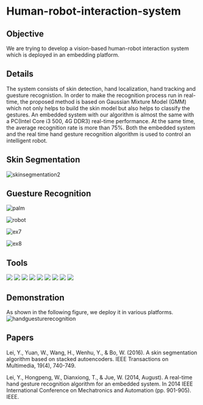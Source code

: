 # Human-robot-interaction-system

## Objective
We are trying to develop a vision-based human-robot interaction system which is deployed in an embedding platform.
## Details
The system consists of skin detection, hand localization, hand tracking and guesture recognistion. In order to make the recognition process run in real-time, the proposed method is based on Gaussian Mixture Model (GMM) which not only helps to build the skin model but also helps to classify the gestures. An embedded system with our algorithm is almost the same with a PC(Intel Core i3 500, 4G DDR3) real-time performance. At the same time, the average recognition rate is more than 75%. Both the embedded system and the real time hand gesture recognition algorithm is used to control an intelligent robot.

## Skin Segmentation

![skinsegmentation2](https://github.com/user-attachments/assets/22bfab71-7d25-43f0-8bdf-7ba6d056818a)

## Guesture Recognition
![palm](https://github.com/user-attachments/assets/deba0b29-b821-4ab2-9f86-c70f0ee0e7ef)

![robot](https://github.com/user-attachments/assets/ba67b465-44c7-4bca-9ebd-f22dda563bce)

![ex7](https://github.com/user-attachments/assets/8a62733d-261a-4b86-9b6e-318ad6aabbca)

![ex8](https://github.com/user-attachments/assets/3baf155e-076c-4ee0-bcfc-3fcc5b970ddd)


## Tools

<img src="https://img.shields.io/badge/-Caffe-4D4D4D?&style=for-the-badge&logo=CompTIA&logoColor=white" />
<img src="https://img.shields.io/badge/-OpenCV-006400?&style=for-the-badge&logoColor=white" />
<img src="https://img.shields.io/badge/-Skin Segmentation-000080?&style=for-the-badge&logoColor=white" />
<img src="https://img.shields.io/badge/-Guesture Recognition-3776ab?&style=for-the-badge&logo=python&logoColor=white" />
<img src="https://img.shields.io/badge/-Dynamic Time Wrap-EF5350?&style=for-the-badge&logo=tensorflow&logoColor=white" />
<img src="https://img.shields.io/badge/-Human Machine interaction-EE7600?&style=for-the-badge&logo=pytorch&logoColor=white" />
<img src="https://img.shields.io/badge/-Embedded Platform-0097A7?&style=for-the-badge&logo=postgresql&logoColor=white" />
<img src="https://img.shields.io/badge/-Robot-F05032?&style=for-the-badge&logo=git&logoColor=white" />
<img src="https://img.shields.io/badge/-Autoencoder-3776ab?&style=for-the-badge&logo=python&logoColor=white" />



## Demonstration
As shown in the following figure, we deploy it in various platforms.
![handguesturerecognition](https://github.com/user-attachments/assets/a34189dc-288d-4d0c-8118-318d34d1a942)

## Papers
Lei, Y., Yuan, W., Wang, H., Wenhu, Y., & Bo, W. (2016). A skin segmentation algorithm based on stacked autoencoders. IEEE Transactions on Multimedia, 19(4), 740-749.

Lei, Y., Hongpeng, W., Dianxiong, T., & Jue, W. (2014, August). A real-time hand gesture recognition algorithm for an embedded system. In 2014 IEEE International Conference on Mechatronics and Automation (pp. 901-905). IEEE.
